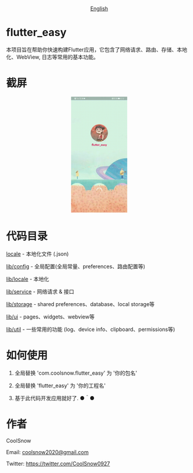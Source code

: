 <!--
 * @Description: 
 * @Author: CoolSnow (coolsnow2020@gmail.com)
 * @Date: 2020-09-10 15:02:22
 * @LastEditors: CoolSnow
 * @LastEditTime: 2020-09-17 17:26:27
-->
<p align="center">
    <a href="README.md">English</a>
</p>

# flutter_easy
本项目旨在帮助你快速构建Flutter应用，它包含了网络请求、路由、存储、本地化、WebView, 日志等常用的基本功能。

# 截屏
<p align="center">
  <img src="screenshot/screen.gif" width="30%" />
</p>

# 代码目录

<a href="locale">locale</a> - 本地化文件 (.json)

<a href="lib/config">lib/config</a> - 全局配置(全局常量、preferences、路由配置等)

<a href="lib/locale">lib/locale</a> - 本地化

<a href="lib/service">lib/service</a> - 网络请求 & 接口

<a href="lib/storage">lib/storage</a> - shared preferences、database、local storage等

<a href="lib/ui">lib/ui</a> - pages、widgets、webview等

<a href="lib/util">lib/util</a> - 一些常用的功能 (log、device info、clipboard、permissions等)

# 如何使用

1. 全局替换 'com.coolsnow.flutter_easy' 为 '你的包名'

2. 全局替换 'flutter_easy' 为 '你的工程名'

3. 基于此代码开发应用就好了. ●＾●

# 作者

CoolSnow

Email: coolsnow2020@gmail.com

Twitter: https://twitter.com/CoolSnow0927